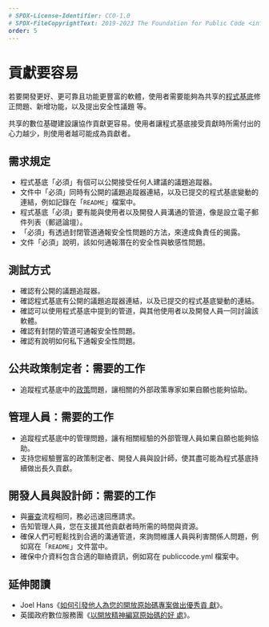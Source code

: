 ```yaml
---
# SPDX-License-Identifier: CC0-1.0
# SPDX-FileCopyrightText: 2019-2023 The Foundation for Public Code <info@publiccode.net>, https://standard.publiccode.net/AUTHORS
order: 5
---
```

# 貢獻要容易

若要開發更好、更可靠且功能更豐富的軟體，使用者需要能夠為共享的[程式基底](../glossary.md#codebase)修正問題、新增功能，以及提出安全性議題
等。

共享的數位基礎建設讓協作貢獻更容易。使用者讓程式基底接受貢獻時所需付出的心力越少，則使用者越可能成為貢獻者。

## 需求規定

* 程式基底「必須」有個可以公開接受任何人建議的議題追蹤器。
* 文件中「必須」同時有公開的議題追蹤器連結，以及已提交的程式基底變動的連結，例如記錄在「`README`」檔案中。
* 程式基底「必須」要有能與使用者以及開發人員溝通的管道，像是設立電子郵件列表（郵遞論壇）。
* 「必須」有透過封閉管道通報安全性問題的方法，來達成負責任的揭露。
* 文件「必須」說明，該如何通報潛在的安全性與敏感性問題。

## 測試方式

* 確認有公開的議題追蹤器。
* 確認程式基底有公開的議題追蹤器連結，以及已提交的程式基底變動的連結。
* 確認可以使用程式基底中提到的管道，與其他使用者以及開發人員一同討論該軟體。
* 確認有封閉的管道可通報安全性問題。
* 確認有說明如何私下通報安全性問題。

## 公共政策制定者：需要的工作

* 追蹤程式基底中的[政策](../glossary.md#policy)問題，讓相關的外部政策專家如果自願也能夠協助。

## 管理人員：需要的工作

* 追蹤程式基底中的管理問題，讓有相關經驗的外部管理人員如果自願也能夠協助。
* 支持您經驗豐富的政策制定者、開發人員與設計師，使其盡可能為程式基底持續做出長久貢獻。

## 開發人員與設計師：需要的工作

* 與[審查](require-review-of-contributions.md)流程相同，務必迅速回應請求。
* 告知管理人員，您在支援其他貢獻者時所需的時間與資源。
* 確保人們可輕鬆找到合適的溝通管道，來詢問維護人員與利害關係人問題，例如寫在「`README`」文件當中。
* 確保中介資料包含合適的聯絡資訊，例如寫在 publiccode.yml 檔案中。

## 延伸閱讀

* Joel Hans《[如何引發他人為您的開放原始碼專案做出優秀貢
獻](https://dev.to/joelhans/how-to-inspire-exceptional-contributions-to-your-open-source-project-1ebf)》。
* 英國政府數位服務團《[以開放精神編寫原始碼的好
處](https://gds.blog.gov.uk/2017/09/04/the-benefits-of-coding-in-the-open/)》。
